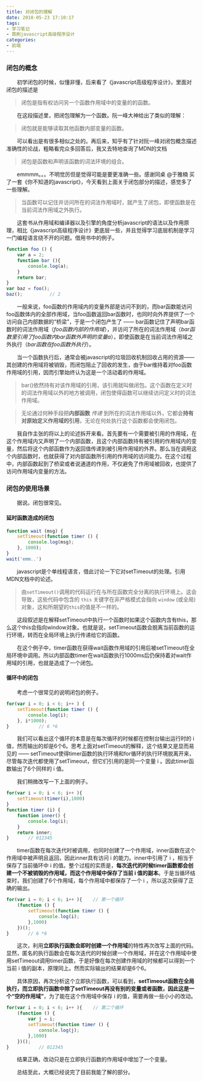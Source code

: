 ```yaml
---
title: 对闭包的理解
date: 2018-05-23 17:10:17
tags:
- 学习笔记
- 首刷javascript高级程序设计
categories: 
- 前端
---
```


### 闭包的概念

&emsp;&emsp;初学闭包的时候，似懂非懂，后来看了《javascript高级程序设计》，里面对闭包的描述是

> 闭包是指有权访问另一个函数作用域中的变量的的函数。

&emsp;&emsp;在这段描述里，把闭包理解为一个函数。阮一峰大神给出了类似的理解：

> 闭包就是能够读取其他函数内部变量的函数。 

&emsp;&emsp;可以看出是有很多相似之处的。再后来，知乎有了针对阮一峰对闭包概念描述准确性的论战，粗略看完众多回答后，我又去特地查询了MDN的文档

> 闭包是函数和声明该函数的词法环境的组合。 

&emsp;&emsp;emmmm。。。不明觉厉但是觉得可能是要更准确一些。感谢同桌 @于雅楠 买了一套《你不知道的javascript》，今天看到上面关于闭包部分的描述，感觉多了一些理解。

> 当函数可以记住并访问所在的词法作用域时，就产生了闭包，即使函数是在当前词法作用域之外执行。

&emsp;&emsp;这套书从作用域和编译器以及引擎的角度分析javascript的语法以及作用原理，相比《javascript高级程序设计》更底层一些，并且觉得学习底层机制是学习一门编程语言绕不开的问题。借用书中的例子。

```javascript
function foo () {
    var a = 2;
    function bar (){
        console.log(a);
    }
    return bar;
}
var baz = foo();
baz(); 			// 2
```

&emsp;&emsp;一般来说，foo函数的作用域内的变量外部是访问不到的，而bar函数能访问foo函数体内的全部作用域，当foo函数返回bar函数时，也同时向外界提供了一个访问自己内部数据的“桥梁”，于是一个闭包产生了 —— bar函数记住了声明bar函数时的词法作用域（*foo函数内部的作用域*），并访问了所在的词法作用域（*bar函数里引用了foo函数内bar函数外声明的变量a*），即使函数是在当前词法作用域之外执行（*bar函数在foo函数外执行*）。

&emsp;&emsp;当一个函数执行后，通常会被javascript的垃圾回收机制回收占用的资源——其创建的作用域将被销毁，而闭包阻止了回收的发生，由于bar维持着对foo函数作用域的引用，因而引擎始终认为这是一个活动着的作用域。

> bar()依然持有对该作用域的引用，该引用就叫做闭包。这个函数在定义时的词法作用域以外的地方被调用，闭包使得函数可以继续访问定义时的词法作用域。

> 无论通过何种手段把**内部函数** *传递* 到所在的词法作用域以外，它都会**持有对原始定义作用域的引用**，无论在何处执行这个函数都会使用闭包。

&emsp;&emsp;我自作主张的将以上的论述拆开来看。首先要有一个需要被引用的作用域，在这个作用域内又声明了一个内部函数，且这个内部函数持有被引用的作用域内的变量，然后将这个内部函数作为返回值传递到被引用作用域的外界。那么当在调用这个内部函数时，也就获得了对内部函数所引用的作用域的访问能力。在这个过程中，内部函数起到了桥梁或者说通道的作用，不仅避免了作用域被回收，也提供了访问作用域内变量的方法。

### 闭包的使用场景

&emsp;&emsp;据说。闭包很常见。

#### 延时函数造成的闭包

```javascript
function wait (msg) {
    setTimeout(function timer () {
        console.log(msg);
    }, 1000);
}
wait('emm..')
```

&emsp;&emsp;javascript是个单线程语言，借此讨论一下它对setTimeout的处理。引用MDN文档中的论述。

> 由`setTimeout()`调用的代码运行在与所在函数完全分离的执行环境上。这会导致，这些代码中包含的 `this` 关键字在非严格模式会指向 `window` (或全局)对象，这和所期望的`this`的值是不一样的。 

&emsp;&emsp;这段叙述是在解释setTimeout中执行一个函数时如果这个函数内含有this，那么这个this会指向window对象。也就是说，setTimeout函数会脱离当前函数的运行环境，转而在全局环境上执行传递给它的函数。

&emsp;&emsp;在这个例子中，timer函数在获得wait函数作用域的引用后被setTimeout在全局环境中调用。所以内部函数timer在wait函数执行1000ms后仍保持着对wait作用域的引用，也就是造成了一个闭包。

#### 循环中的闭包

&emsp;&emsp;考虑一个很常见的说明闭包的例子。

```javascript
for(var i = 0; i < 6; i++ ) {
    setTimeout(function timer () {
		console.log(i);        
    }, i*1000);
}			// 6 *6
```

&emsp;&emsp;我们可以看出这个循环的本意是在每次循环的时候都在控制台输出运行时的 i 值，然而输出的却是6个6。思考上面对setTimeout的解释，这个结果又是显而易见的 —— setTimeout使得timer函数的执行环境和for循环的执行环境脱离开来，尽管每次迭代都使用了setTimeout，但它们引用的是同一个变量 i 。因此timer函数输出了6个同样的 i 值。

&emsp;&emsp;我们稍微改写一下上面的例子。

```javascript
for(var i = 0; i < 6; i++ ){
    setTimeout(timer(i),1000)
}
function timer (i) {
	function inner() {
		console.log(i);
	} 
	return inner;
}		// 012345
```

&emsp;&emsp;timer函数在每次迭代时被调用，也同时创建了一个作用域，inner函数在这个作用域中被声明且返回，因此inner具有访问 i 的能力。inner中引用了 i ，相当于保存了当前循环中 i 的值。整个过程的实质是，**每次迭代的时候timer函数都会创建一个不被销毁的作用域，而这个作用域中保存了当前 i 值的副本**。于是当循环结束时，我们创建了6个作用域，每个作用域中都保存了一个 i ，所以这次获得了正确的输出。

```javascript
for(var i = 0; i < 6; i++ ){	// 第一个循环
    (function () {
        setTimeout(function timer () {
            console.log(i);
        },1000)
    })();
}		// 6 *6
```

&emsp;&emsp;这次，利用**立即执行函数会即时创建一个作用域**的特性再次改写上面的代码。显然，匿名的执行函数会在每次迭代的时候创建一个作用域，并在这个作用域中使用setTimeout调用timer函数，于是好像在每次创建作用域的时候都可以得到一个当前 i 值的副本，原理同上。然而实际输出的结果却是6个6。

&emsp;&emsp;具体原因，再次分析这个立即执行函数，可以看到，**setTimeout函数在全局执行，而立即执行函数中除了setTimeout再没有别的变量或者函数，因此这是一个“空的作用域”**，为了能在这个作用域中保存 i 的值，需要再做一些小小的改动。

```javascript
for(var i = 0; i < 6; i++ ){	// 第二个循环
    (function () {
        var j = i;
        setTimeout(function timer () {
            console.log(j);
        },1000)
    })();
}			// 012345
```

&emsp;&emsp;结果正确，改动只是在立即执行函数的作用域中增加了一个变量。

&emsp;&emsp;总结至此，大概已经说完了目前我能了解的部分。